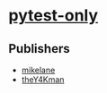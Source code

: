 # [pytest-only](https://pypi.org/project/pytest-only)



## Publishers
- [mikelane](https://pypi.org/user/mikelane)
- [theY4Kman](https://pypi.org/user/theY4Kman)

